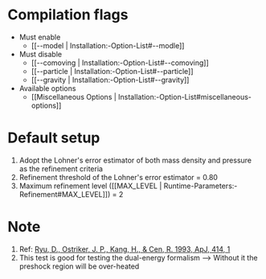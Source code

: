 # Compilation flags
- Must enable
   - [[--model | Installation:-Option-List#--modle]]
- Must disable
   - [[--comoving | Installation:-Option-List#--comoving]]
   - [[--particle | Installation:-Option-List#--particle]]
   - [[--gravity | Installation:-Option-List#--gravity]]
- Available options
   - [[Miscellaneous Options | Installation:-Option-List#miscellaneous-options]]


# Default setup
1. Adopt the Lohner's error estimator of both mass density and pressure as the refinement criteria
2. Refinement threshold of the Lohner's error estimator = 0.80
3. Maximum refinement level ([[MAX_LEVEL | Runtime-Parameters:-Refinement#MAX_LEVEL]]) = 2


# Note
1. Ref: [Ryu, D., Ostriker, J. P., Kang, H., & Cen, R. 1993, ApJ, 414, 1](https://doi.org/10.1086/173051)
2. This test is good for testing the dual-energy formalism
   --> Without it the preshock region will be over-heated

